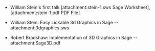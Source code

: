   * William Stein's first talk [attachment:stein-1.sws Sage Worksheet], [attachment:stein-1.pdf PDF File]

  * William Stein: Easy Lickable 3d Graphics in Sage -- attachment:3dgraphics.sws
  
  * Robert Bradshaw: Implementation of 3D Graphics in Sage -- attachment:Sage3D.pdf
